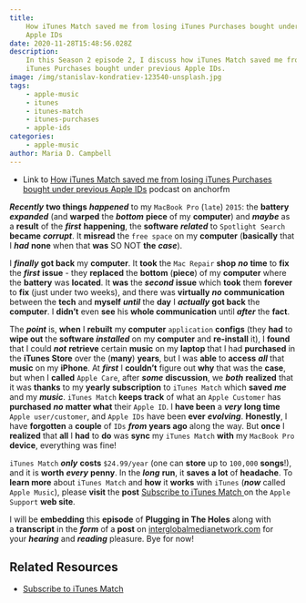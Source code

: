 ```yaml
---
title:
    How iTunes Match saved me from losing iTunes Purchases bought under previous
    Apple IDs
date: 2020-11-28T15:48:56.028Z
description:
    In this Season 2 episode 2, I discuss how iTunes Match saved me from losing
    iTunes Purchases bought under previous Apple IDs.
image: /img/stanislav-kondratiev-123540-unsplash.jpg
tags:
    - apple-music
    - itunes
    - itunes-match
    - itunes-purchases
    - apple-ids
categories:
    - apple-music
author: Maria D. Campbell
---
```


-   Link to
    [How iTunes Match saved me from losing iTunes Purchases bought under previous Apple IDs](https://anchor.fm/maria-campbell/episodes/How-iTunes-Match-saved-me-from-losing-iTunes-Purchases-bought-under-previous-Apple-IDs-en34to)
    podcast on anchorfm

**_Recently_** **two things** **_happened_** to my `MacBook Pro` (`late`)
`2015`: the **battery** **_expanded_** (and **warped** the **_bottom_**
**piece** of my **computer**) and **_maybe_** as a **result** of the **_first_**
**happening**, the **software** **_related_** to `Spotlight Search` **became**
**_corrupt_**. It **misread** the `free space` on my **computer** (**basically**
that I **_had_** **none** when that **was** SO NOT **the** **_case_**).

I **_finally_** **got back** my **computer**. It **took** the `Mac Repair`
**shop** **_no_** **time** to **fix** the **_first_** **issue** - they
**replaced** the **bottom** (**piece**) of my **computer** where the **battery**
was **located**. It **was** the **_second_** **issue** which **took** them
**forever** to **fix** (just under two weeks), and there was **virtually**
**_no_** **communication** between the **tech** and **myself** **_until_** the
**day** I **_actually_** **got back** the **computer**. I **didn’t** even
**see** his **whole communication** until **_after_** the **fact**.

The **_point_** is, **when** I **rebuilt** my **computer** `application`
**configs** (they **had** to **wipe out** the **software** **_installed_** on my
**computer** and **re-install** it), I **found** that I could **_not_**
**retrieve** certain **music** on my **laptop** that I had **purchased** in the
**iTunes Store** over the (**many**) **years**, but I was **able** to **access**
**_all_** that **music** on my **iPhone**. At **_first_** I **couldn’t** figure
out **why** that was the **case**, but when I **called** `Apple Care`, after
**_some_** **discussion**, we **_both_** **realized** that it was **thanks** to
my **yearly subscription** to `iTunes Match` which **saved** **_me_** and my
**_music_**. `iTunes Match` **keeps track** of what an `Apple Customer` has
**purchased** **_no_** **matter what** their `Apple ID`. I **have been** a
**_very_** **long time** `Apple user/customer`, and `Apple IDs` have been
**ever** **_evolving_**. **Honestly**, I have **forgotten** a **couple** of
`IDs` **_from_** **years ago** along the way. But **once** I **realized** that
**all** I **had** to **do** was **sync** my `iTunes Match` **with** my
`MacBook Pro` **device**, everything was fine!

`iTunes Match` **_only_** **costs** `$24.99/year` (one can **store** up to
`100,000` **songs**!), and it is **worth** **_every_** **penny**. In the
**_long_** **run**, it **saves** **a lot** of **headache**. To **learn more**
about `iTunes Match` and **how** it **works** with `iTunes` (**_now_** called
`Apple Music`), please **visit** the **post**
[Subscribe to iTunes Match ](https://support.apple.com/en-us/HT204146) on the
`Apple Support` **web site**.

I will be **embedding** this **episode** of **Plugging in The Holes** along with
a **transcript** in the **_form_** of
a **post** on [interglobalmedianetwork.com](https://www.interglobalmedianetwork.com/) for
your **_hearing_** and **_reading_** pleasure. Bye for now!

## Related Resources

-   [Subscribe to iTunes Match](https://support.apple.com/en-us/HT204146)
